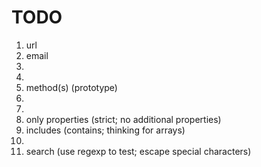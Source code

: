 TODO
====

1. 	url
2. 	email
3. 	
4. 	
5. 	method(s) (prototype)
6. 	
7. 	
8. 	only properties (strict; no additional properties)
9. 	includes (contains; thinking for arrays)
10. 
11. search (use regexp to test; escape special characters)
